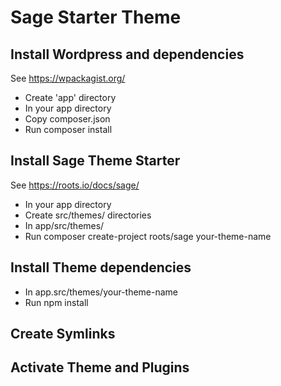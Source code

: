 # Sage Starter Theme

## Install Wordpress and dependencies
See https://wpackagist.org/
- Create 'app' directory
- In your app directory
- Copy composer.json 
- Run composer install

## Install Sage Theme Starter
 See https://roots.io/docs/sage/
  - In your app directory
  - Create src/themes/ directories
  - In app/src/themes/
  - Run composer create-project roots/sage your-theme-name
        
## Install Theme dependencies
  - In app.src/themes/your-theme-name
  - Run npm install

## Create Symlinks
      
## Activate Theme and Plugins

